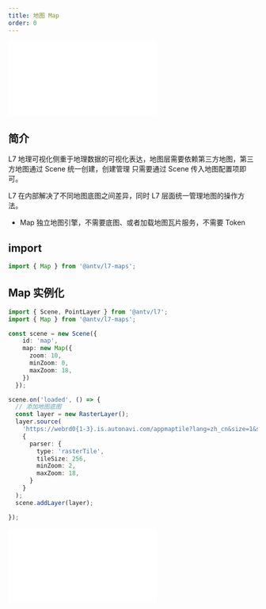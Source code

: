 ```yaml
---
title: 地图 Map
order: 0
---
```


<embed src="@/docs/common/style.md"></embed>

## 简介

L7 地理可视化侧重于地理数据的可视化表达，地图层需要依赖第三方地图，第三方地图通过 Scene 统一创建，创建管理
只需要通过 Scene 传入地图配置项即可。

L7 在内部解决了不同地图底图之间差异，同时 L7 层面统一管理地图的操作方法。


- Map 独立地图引擎，不需要底图、或者加载地图瓦片服务，不需要 Token


## import

```javascript
import { Map } from '@antv/l7-maps';
```


## Map 实例化

```ts
import { Scene, PointLayer } from '@antv/l7';
import { Map } from '@antv/l7-maps';

const scene = new Scene({
    id: 'map',
    map: new Map({
      zoom: 10,
      minZoom: 0,
      maxZoom: 18,
    })
  });

scene.on('loaded', () => {
  // 添加地图底图
  const layer = new RasterLayer();
  layer.source(
    'https://webrd0{1-3}.is.autonavi.com/appmaptile?lang=zh_cn&size=1&scale=1&style=8&x={x}&y={y}&z={z}',
    {
      parser: {
        type: 'rasterTile',
        tileSize: 256,
        minZoom: 2,
        maxZoom: 18,
      }
    }
  );
  scene.addLayer(layer);

});

```
<embed src="@/docs/common/map.zh.md"></embed>